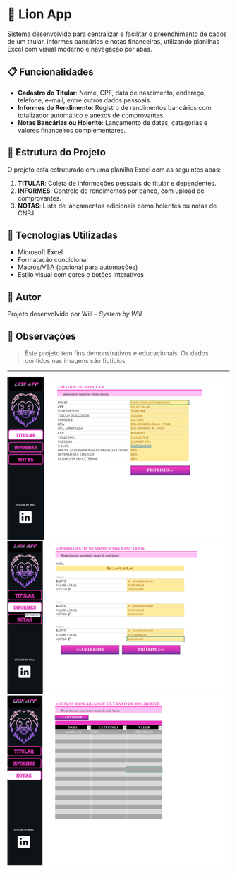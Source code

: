 # 🦁 Lion App

Sistema desenvolvido para centralizar e facilitar o preenchimento de dados de um titular, informes bancários e notas financeiras, utilizando planilhas Excel com visual moderno e navegação por abas.

## 📋 Funcionalidades

- **Cadastro do Titular**: Nome, CPF, data de nascimento, endereço, telefone, e-mail, entre outros dados pessoais.
- **Informes de Rendimento**: Registro de rendimentos bancários com totalizador automático e anexos de comprovantes.
- **Notas Bancárias ou Holerite**: Lançamento de datas, categorias e valores financeiros complementares.

## 📂 Estrutura do Projeto

O projeto está estruturado em uma planilha Excel com as seguintes abas:

1. **TITULAR**: Coleta de informações pessoais do titular e dependentes.
2. **INFORMES**: Controle de rendimentos por banco, com upload de comprovantes.
3. **NOTAS**: Lista de lançamentos adicionais como holerites ou notas de CNPJ.

## 🧩 Tecnologias Utilizadas

- Microsoft Excel
- Formatação condicional
- Macros/VBA (opcional para automações)
- Estilo visual com cores e botões interativos

## 💼 Autor

Projeto desenvolvido por Will – _System by Will_

## 📌 Observações

> Este projeto tem fins demonstrativos e educacionais. Os dados contidos nas imagens são fictícios.

---

![Imagem Titular](imagens/titular.png)
![Imagem Informes](imagens/informes.png)
![Imagem Notas](imagens/notas.png)
